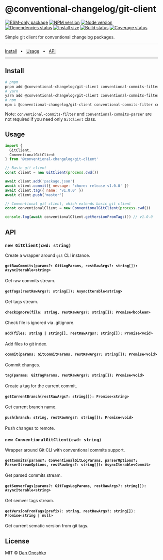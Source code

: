 # @conventional-changelog/git-client

[![ESM-only package][package]][package-url]
[![NPM version][npm]][npm-url]
[![Node version][node]][node-url]
[![Dependencies status][deps]][deps-url]
[![Install size][size]][size-url]
[![Build status][build]][build-url]
[![Coverage status][coverage]][coverage-url]

[package]: https://img.shields.io/badge/package-ESM--only-ffe536.svg
[package-url]: https://nodejs.org/api/esm.html

[npm]: https://img.shields.io/npm/v/@conventional-changelog/git-client.svg
[npm-url]: https://npmjs.com/package/@conventional-changelog/git-client

[node]: https://img.shields.io/node/v/@conventional-changelog/git-client.svg
[node-url]: https://nodejs.org

[deps]: https://img.shields.io/librariesio/release/npm/@conventional-changelog/git-client
[deps-url]: https://libraries.io/npm/@conventional-changelog/git-client/tree

[size]: https://packagephobia.com/badge?p=@conventional-changelog/git-client
[size-url]: https://packagephobia.com/result?p=@conventional-changelog/git-client

[build]: https://img.shields.io/github/actions/workflow/status/conventional-changelog/git-client/ci.yaml?branch=master
[build-url]: https://github.com/conventional-changelog/conventional-changelog/actions

[coverage]: https://coveralls.io/repos/github/conventional-changelog/conventional-changelog/badge.svg?branch=master
[coverage-url]: https://coveralls.io/github/conventional-changelog/conventional-changelog?branch=master

Simple git client for conventional changelog packages.

<hr />
<a href="#install">Install</a>
<span>&nbsp;&nbsp;•&nbsp;&nbsp;</span>
<a href="#usage">Usage</a>
<span>&nbsp;&nbsp;•&nbsp;&nbsp;</span>
<a href="#api">API</a>
<br />
<hr />

## Install

```bash
# pnpm
pnpm add @conventional-changelog/git-client conventional-commits-filter conventional-commits-parser
# yarn
yarn add @conventional-changelog/git-client conventional-commits-filter conventional-commits-parser
# npm
npm i @conventional-changelog/git-client conventional-commits-filter conventional-commits-parser
```

Note: `conventional-commits-filter` and `conventional-commits-parser` are not required if you need only `GitClient` class.

## Usage

```js
import {
  GitClient,
  ConventionalGitClient
} from '@conventional-changelog/git-client'

// Basic git client
const client = new GitClient(process.cwd())

await client.add('package.json')
await client.commit({ message: 'chore: release v1.0.0' })
await client.tag({ name: 'v1.0.0' })
await client.push('master')

// Conventional git client, which extends basic git client
const conventionalClient = new ConventionalGitClient(process.cwd())

console.log(await conventionalClient.getVersionFromTags()) // v1.0.0
```

## API

### `new GitClient(cwd: string)`

Create a wrapper around `git` CLI instance.

#### `getRawCommits(params?: GitLogParams, restRawArgs?: string[]): AsyncIterable<string>`

Get raw commits stream.

#### `getTags(restRawArgs?: string[]): AsyncIterable<string>`

Get tags stream.

#### `checkIgnore(file: string, restRawArgs?: string[]): Promise<boolean>`

Check file is ignored via .gitignore.

#### `add(files: string | string[], restRawArgs?: string[]): Promise<void>`

Add files to git index.

#### `commit(params: GitCommitParams, restRawArgs?: string[]): Promise<void>`

Commit changes.

#### `tag(params: GitTagParams, restRawArgs?: string[]): Promise<void>`

Create a tag for the current commit.

#### `getCurrentBranch(restRawArgs?: string[]): Promise<string>`

Get current branch name.

#### `push(branch: string, restRawArgs?: string[]): Promise<void>`

Push changes to remote.

### `new ConventionalGitClient(cwd: string)`

Wrapper around Git CLI with conventional commits support.

#### `getCommits(params?: ConventionalGitLogParams, parserOptions?: ParserStreamOptions, restRawArgs?: string[]): AsyncIterable<Commit>`

Get parsed commits stream.

#### `getSemverTags(params?: GitTagsLogParams, restRawArgs?: string[]): AsyncIterable<string>`

Get semver tags stream.

#### `getVersionFromTags(prefix?: string, restRawArgs?: string[]): Promise<string | null>`

Get current sematic version from git tags.

## License

MIT © [Dan Onoshko](https://github.com/dangreen)
